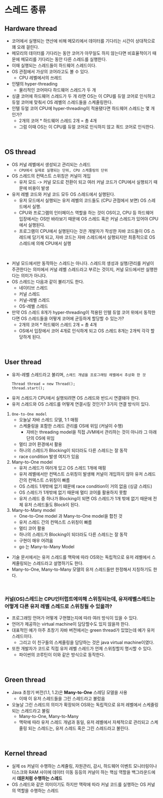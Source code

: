 # 스레드 종류
## Hardware thread
- 코어에서 실행되는 연산에 비해 메모리에서 데이터를 기다리는 시간이 상대적으로 꽤 오래 걸린다.
- 메모리의 데이터를 기다리는 동안 코어가 아무일도 하지 않는다면 비효율적이기 때문에 메모리를 기다리는 동안 다른 스레드를 실행한다.
- 이때 실행되는 스레드들이 하드웨어 스레드이다.
- OS 관점에서 가상의 코어라고도 볼 수 있다.
  - CPU 레벨에서의 쓰레드
- 인텔의 hyper-threading
  - 물리적인 코어마다 하드웨어 스레드가 두 개
- 싱클 코어에 하드웨어 스레드가 두 개 라면 OS는 이 CPU를 듀얼 코어로 인식하고 듀얼 코어에 맞춰서 OS 레벨의 스레드들을 스케줄링한다.
- 인텔 듀얼 코어 CPU에 hyper-threading이 적용됐다면 하드웨어 스레드는 몇 개인가?
  - 2개의 코어 * 하드웨어 스레드 2개 = 총 4개
  - 그럼 이때 OS는 이 CPU를 듀얼 코어로 인식하지 않고 쿼드 코어로 인식한다.

<br>

## OS thread
- OS 커널 레벨에서 생성되고 관리되는 스레드
  - `CPU에서 실제로 실행되는 단위, CPU 스케줄링의 단위`
- OS 스레드의 컨텍스트 스위칭은 커널이 개입
  - 유저 모드 -> 커널 모드로 전환이 되고 여러 커널 코드가 CPU에서 실행되기 때문에 비용이 발생
- 유저 레벨 코드와 커널 코드 모두 OS 스레드에서 실행된다.
  - 유저 모드에서 실행되는 유저 레벨의 코드들도 (CPU 관점에서 보면) OS 스레드에서 실행.
  - CPU와 프로그램의 인터페이스 역할을 하는 것이 OS이고, CPU 등 하드웨어 입장에서는 OS만 바라보기 때문에 OS 스레드 혹은 커널 스레드가 있어야 CPU에서 실행된다.
  - 프로그램이 CPU에서 실행된다는 것은 개발자가 작성한 자바 코드들이 OS 스레드에 담기게 되고, 자바 코드는 자바 스레드에서 실행되지만 최종적으로 OS 스레드에 의해 CPU에서 실행

<br>

- 커널 모드에서만 동작하는 스레드는 아니다. 스레드의 생성과 실행/관리를 커널이 주관한다는 의미에서 커널 레벨 스레드라고 부르는 것이지, 커널 모드에서만 실행한다는 의미가 아니다.
- OS 스레드는 다음과 같이 불리기도 한다.
  - 네이티브 스레드
  - 커널 스레드
  - 커널-레벨 스레드
  - OS-레벨 스레드
- 만약 OS 스레드 8개가 hyper-threading이 적용된 인텔 듀얼 코어 위에서 동작한다면 OS 스레드들을 어떻게 코어에 균등하게 할당할 수 있는가?
  - 2개의 코어 * 하드웨어 스레드 2개 = 총 4개
  - OS에서 입장에서 코어 4개로 인식하게 되고 OS 스레드 8개는 2개씩 각각 할당하게 된다.

<br>

## User thread
- 유저-레벨 스레드라고 불리며, `스레드 개념을 프로그래밍 레벨에서 추상화 한 것 `
  ```
  Thread thread = new Thread();
  thread.start();
  ```
- 유저 스레드가 CPU에서 실행되려면 OS 스레드와 반드시 연결돼야 한다.
- 유저 스레드와 OS 스레드를 어떻게 연결시킬 것인가? 3가지 연결 방식이 있다.
1. `One-to-One model`
   - 오늘날 자바 스레드 모델, 1:1 매핑
   - 스케줄링을 포함한 스레드 관리를 OS에 위임 (커널이 수행)
     - 자바는 threading model을 직접 JVM에서 관리하는 것이 아니라 그 아래 단의 OS에 위임
   - 멀티 코어 환경에서 활용
   - 하나의 스레드가 Blocking이 되더라도 다른 스레드는 잘 동작
   - race condition 발생 여지가 있음
2. Many-to-One model
   - 유저 스레드가 여러개 있고 OS 스레드 1개에 매핑
   - 유저 레벨에서만 컨텍스트 스위칭이 발생해 커널이 개입하지 않아 유저 스레드 간의 컨텍스트 스위칭이 빠름
   - OS 스레드 1개밖에 없기 떄문에 race condition이 거의 없음 (싱글 스레드)
   - OS 스레드가 1개밖에 없기 때문에 멀티 코어를 활용하지 못함
   - 유저 스레드 중 하나가 Blocking이 되면 OS 스레드가 1개 밖에 없기 때문에 전체 유저 스레드들도 Block이 된다.
3. Many-to-Many model
   - One-to-One model 과 Many-to-One model을 합친 것
   - 유저 스레드 간의 컨텍스트 스위칭이 빠름
   - 멀티 코어 활용
   - 하나의 스레드가 Blocking이 되더라도 다른 스레드는 잘 동작
   - 구현이 매우 어려움
   - go 는 Many-to-Many Model
- 기술 문서에서는 유저 스레드를 맥락에 따라 OS와는 독립적으로 유저 레벨에서 스케줄링되는 스레드라고 설명하기도 한다.
- Many-to-One, Many-to-Many 모델의 유저 스레드들만 한정해서 지칭하기도 한다.

<br>

### 커널(OS)스레드는 CPU인터럽트에의해 스위칭되는데, 유저레벨스레드는 어떻게 다른 유저 레벨 스레드로 스위칭될 수 있을까?
- 프로그래밍 언어가 어떻게 구현했는지에 따라 여러 방식이 있을 수 있다.
- 언어가 제공하는 virtual machine이 담당할수도 있지 않을까 한다.
- 대표적인 예가 아주 초창기 자바 버전에서는 green thread가 있었는데 예가 유저 스레드이다.
  - 그리고 이 친구들의 스케줄링을 담당하는 것은 java virtual machine이였다.
- 또한 개발자가 코드로 직접 유저 레벨 스레드가 언제 스위칭할지 명시할 수 있다.
  - 파이썬의 코루틴이 이와 같은 방식으로 동작한다.

<br>

## Green thread
- Java 초창기 버전(1.1, 1.2)은 **Many-to-One** 스레딩 모델을 사용
  - 이때 이 유저 스레드들을 그린 스레드라고 불렀음
- 오늘날 그린 스레드의 의미가 확장되어 OS와는 독립적으로 유저 레벨에서 스케줄링되는 스레드라고 불림
  - Many-to-One, Many-to-Many
  - 맥락에 따라 유저 스레드 개념과 동일, 유저 레벨에서 자체적으로 관리되고 스케줄링 되는 스레드는, 유저 스레드 혹은 그린 스레드라고 불린다.

<br>

## Kernel thread
- 실제 os 커널이 수행하는 스케쥴링, 자원관리, 감시, 하드웨어 이벤트 모니터링이나 디스크와 RAM 사이에 데이터 이동 등등의 커널이 하는 핵심 역할을 백그라운드에서 **데몬처럼 수행하는 스레드**
- OS 스레드와 같은 의미이기도 하지만 맥락에 따라 커널 코드를 실행하는 OS 커널의 역할을 수행하는 스레드